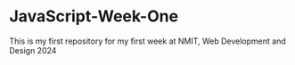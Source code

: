 # JavaScript-Week-One
This is my first repository for my first week at NMIT, Web Development and Design 2024
